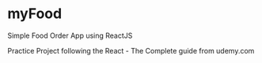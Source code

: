 # myFood
Simple Food Order App using ReactJS

Practice Project following the React - The Complete guide from udemy.com


